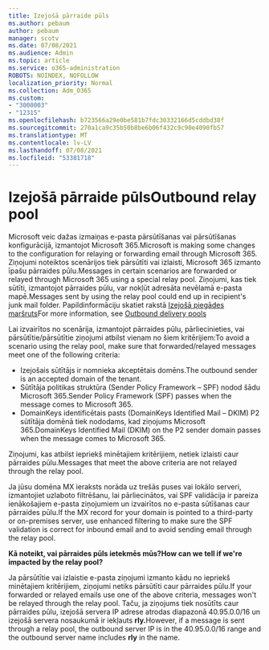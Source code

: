```yaml
---
title: Izejošā pārraide pūls
ms.author: pebaum
author: pebaum
manager: scotv
ms.date: 07/08/2021
ms.audience: Admin
ms.topic: article
ms.service: o365-administration
ROBOTS: NOINDEX, NOFOLLOW
localization_priority: Normal
ms.collection: Adm_O365
ms.custom:
- "3000003"
- "12315"
ms.openlocfilehash: b723566a29e0be581b7fdc30332166d5cddbd38f
ms.sourcegitcommit: 270a1ca9c35b50b8be6b06f432c9c90e4090fb57
ms.translationtype: MT
ms.contentlocale: lv-LV
ms.lasthandoff: 07/08/2021
ms.locfileid: "53381718"
---
```

# <a name="outbound-relay-pool"></a><span data-ttu-id="67667-102">Izejošā pārraide pūls</span><span class="sxs-lookup"><span data-stu-id="67667-102">Outbound relay pool</span></span>

<span data-ttu-id="67667-103">Microsoft veic dažas izmaiņas e-pasta pārsūtīšanas vai pārsūtīšanas konfigurācijā, izmantojot Microsoft 365.</span><span class="sxs-lookup"><span data-stu-id="67667-103">Microsoft is making some changes to the configuration for relaying or forwarding email through Microsoft 365.</span></span> <span data-ttu-id="67667-104">Ziņojumi noteiktos scenārijos tiek pārsūtīti vai izlaisti, Microsoft 365 izmanto īpašu pārraides pūlu.</span><span class="sxs-lookup"><span data-stu-id="67667-104">Messages in certain scenarios are forwarded or relayed through Microsoft 365 using a special relay pool.</span></span> <span data-ttu-id="67667-105">Ziņojumi, kas tiek sūtīti, izmantojot pārraides pūlu, var nokļūt adresāta nevēlamā e-pasta mapē.</span><span class="sxs-lookup"><span data-stu-id="67667-105">Messages sent by using the relay pool could end up in recipient's junk mail folder.</span></span> <span data-ttu-id="67667-106">Papildinformāciju skatiet rakstā [Izejošā piegādes maršruts](/microsoft-365/security/office-365-security/high-risk-delivery-pool-for-outbound-messages#relay-pool)</span><span class="sxs-lookup"><span data-stu-id="67667-106">For more information, see [Outbound delivery pools](/microsoft-365/security/office-365-security/high-risk-delivery-pool-for-outbound-messages#relay-pool)</span></span>

<span data-ttu-id="67667-107">Lai izvairītos no scenārija, izmantojot pārraides pūlu, pārliecinieties, vai pārsūtītie/pārsūtītie ziņojumi atbilst vienam no šiem kritērijiem:</span><span class="sxs-lookup"><span data-stu-id="67667-107">To avoid a scenario using the relay pool, make sure that forwarded/relayed messages meet one of the following criteria:</span></span>

- <span data-ttu-id="67667-108">Izejošais sūtītājs ir nomnieka akceptētais domēns.</span><span class="sxs-lookup"><span data-stu-id="67667-108">The outbound sender is an accepted domain of the tenant.</span></span>
- <span data-ttu-id="67667-109">Sūtītāja politikas struktūra (Sender Policy Framework – SPF) nodod šādu Microsoft 365.</span><span class="sxs-lookup"><span data-stu-id="67667-109">Sender Policy Framework (SPF) passes when the message comes to Microsoft 365.</span></span>
- <span data-ttu-id="67667-110">DomainKeys identificētais pasts (DomainKeys Identified Mail – DKIM) P2 sūtītāja domēnā tiek nododams, kad ziņojums Microsoft 365.</span><span class="sxs-lookup"><span data-stu-id="67667-110">DomainKeys Identified Mail (DKIM) on the P2 sender domain passes when the message comes to Microsoft 365.</span></span>
 
<span data-ttu-id="67667-111">Ziņojumi, kas atbilst iepriekš minētajiem kritērijiem, netiek izlaisti caur pārraides pūlu.</span><span class="sxs-lookup"><span data-stu-id="67667-111">Messages that meet the above criteria are not relayed through the relay pool.</span></span>

<span data-ttu-id="67667-112">Ja jūsu domēna MX ieraksts norāda uz trešās puses vai lokālo serveri, izmantojiet uzlaboto filtrēšanu, lai pārliecinātos, vai SPF validācija ir pareiza ienākošajiem e-pasta ziņojumiem un izvairītos no e-pasta sūtīšanas caur pārraides pūlu.</span><span class="sxs-lookup"><span data-stu-id="67667-112">If the MX record for your domain is pointed to a third-party or on-premises server, use enhanced filtering to make sure the SPF validation is correct for inbound email and to avoid sending email through the relay pool.</span></span>

<span data-ttu-id="67667-113">**Kā noteikt, vai pārraides pūls ietekmēs mūs?**</span><span class="sxs-lookup"><span data-stu-id="67667-113">**How can we tell if we're impacted by the relay pool?**</span></span>

<span data-ttu-id="67667-114">Ja pārsūtītie vai izlaistie e-pasta ziņojumi izmanto kādu no iepriekš minētajiem kritērijiem, ziņojumi netiks pārsūtīti caur pārraides pūlu.</span><span class="sxs-lookup"><span data-stu-id="67667-114">If your forwarded or relayed emails use one of the above criteria, messages won't be relayed through the relay pool.</span></span> <span data-ttu-id="67667-115">Taču, ja ziņojums tiek nosūtīts caur pārraides pūlu, izejošā servera IP adrese atrodas diapazonā 40.95.0.0/16 un izejošā servera nosaukumā ir iekļauts **rly.**</span><span class="sxs-lookup"><span data-stu-id="67667-115">However, if a message is sent through a relay pool, the outbound server IP is in the 40.95.0.0/16 range and the outbound server name includes **rly** in the name.</span></span>

